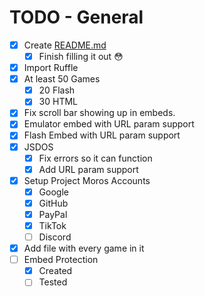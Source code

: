 # TODO - General

- [x] Create [README.md](/README.md)
  - [x] Finish filling it out :flushed:
- [x] Import Ruffle
- [x] At least 50 Games
  - [x] 20 Flash
  - [x] 30 HTML
- [x] Fix scroll bar showing up in embeds.
- [x] Emulator embed with URL param support
- [x] Flash Embed with URL param support
- [x] JSDOS
  - [x] Fix errors so it can function
  - [x] Add URL param support
- [x] Setup Project Moros Accounts
  - [x] Google
  - [x] GitHub
  - [x] PayPal
  - [x] TikTok
  - [ ] Discord
- [x] Add file with every game in it
- [ ] Embed Protection
  - [x] Created
  - [ ] Tested
